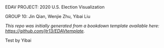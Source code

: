 EDAV PROJECT: 2020 U.S. Election Visualization

GROUP 10: Jin Qian, Wenjie Zhu, Yibai Liu

*This repo was initially generated from a bookdown template available here: https://github.com/jtr13/EDAVtemplate.*	

Test by Yibai
